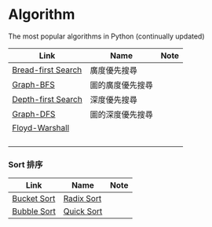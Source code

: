 # Algorithm
The most popular algorithms in Python (continually updated)

|Link|Name|Note|
|---|---|---|
|[Bread-first Search](https://github.com/RamonLiao/algorithm/blob/master/breadth-first%20search.py)|廣度優先搜尋||
|[Graph-BFS](https://github.com/RamonLiao/algorithm/blob/master/Graph-BFS.py)|圖的廣度優先搜尋||
|[Depth-first Search](https://github.com/RamonLiao/algorithm/blob/master/depth-first%20search.py)|深度優先搜尋||
|[Graph-DFS](https://github.com/RamonLiao/algorithm/blob/master/Graph-DFS.py)|圖的深度優先搜尋||
|[Floyd-Warshall](https://github.com/RamonLiao/algorithm/blob/master/Floyd-Warshall.py)|||
||||
||||
||||
||||

### Sort 排序
|Link|Name|Note|
|---|---|---|
|[Bucket Sort]()|[Radix Sort]()||
|[Bubble Sort]()|[Quick Sort]()||
